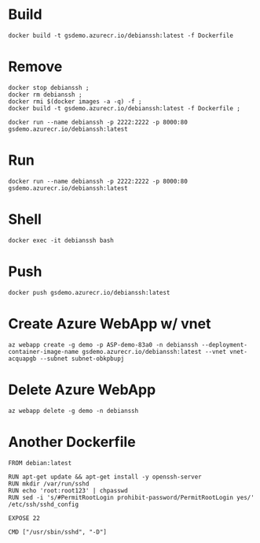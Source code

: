 # Build
```
docker build -t gsdemo.azurecr.io/debianssh:latest -f Dockerfile
```

# Remove
```
docker stop debianssh ;
docker rm debianssh ;
docker rmi $(docker images -a -q) -f ; 
docker build -t gsdemo.azurecr.io/debianssh:latest -f Dockerfile ;

docker run --name debianssh -p 2222:2222 -p 8000:80 gsdemo.azurecr.io/debianssh:latest
```

# Run
```
docker run --name debianssh -p 2222:2222 -p 8000:80 gsdemo.azurecr.io/debianssh:latest
```

# Shell
```
docker exec -it debianssh bash
```

# Push
```
docker push gsdemo.azurecr.io/debianssh:latest
```

# Create Azure WebApp w/ vnet
```
az webapp create -g demo -p ASP-demo-83a0 -n debianssh --deployment-container-image-name gsdemo.azurecr.io/debianssh:latest --vnet vnet-acquapgb --subnet subnet-obkpbupj
```


# Delete Azure WebApp
```
az webapp delete -g demo -n debianssh
```

# Another Dockerfile
```
FROM debian:latest

RUN apt-get update && apt-get install -y openssh-server
RUN mkdir /var/run/sshd
RUN echo 'root:root123' | chpasswd
RUN sed -i 's/#PermitRootLogin prohibit-password/PermitRootLogin yes/' /etc/ssh/sshd_config

EXPOSE 22

CMD ["/usr/sbin/sshd", "-D"]
```